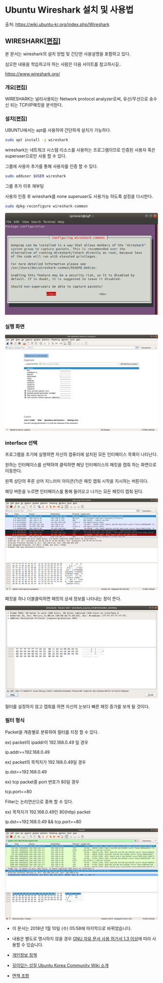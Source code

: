 # Ubuntu Wireshark 설치 및 사용법

출처: https://wiki.ubuntu-kr.org/index.php/Wireshark



## WIRESHARK[[편집](https://wiki.ubuntu-kr.org/index.php?title=Wireshark&action=edit&section=1)]

본 문서는 wireshark의 설치 방법 및 간단한 사용설명을 포함하고 있다.

심오한 내용을 학습하고자 하는 사람은 다음 사이트를 참고하시길..

https://www.wireshark.org/



### 개요[[편집](https://wiki.ubuntu-kr.org/index.php?title=Wireshark&action=edit&section=2)]

WIRESHARK는 널리사용되는 Network protocol analyzer로써, 유선/무선으로 송수신 되는 TCP/IP패킷을 분석한다.



### 설치[[편집](https://wiki.ubuntu-kr.org/index.php?title=Wireshark&action=edit&section=3)]

UBUNTU에서는 apt를 사용하여 간단하게 설치가 가능하다.

``` bash
sudo apt install -y wireshark
```

wireshark는 네트워크 시스템 리소스를 사용하는 프로그램이므로 인증된 사용자 혹은 superuser으로만 사용 할 수 있다.

그룹에 사용자 추가를 통해 사용자를 인증 할 수 있다.

``` bash
sudo adduser $USER wireshark
```

그룹 추가 이후 재부팅



사용자 인증 후 wireshark를 none superuser도 사용가능 하도록 설정을 다시한다.

``` bash
sudo dpkg-reconfigure wireshark-common
```

![](./images/Wireshark_config.png)

### 실행 화면

![](./images/750px-Wireshark_run.png)

### interface 선택

프로그램을 초기에 실행하면 자신의 컴퓨터에 설치된 모든 인터페이스 목록이 나타난다.

원하는 인터페이스를 선택하여 클릭하면 해당 인터페이스의 패킷을 캡춰 하는 화면으로 이동한다.

왼쪽 상단의 푸른 상어 지느러미 아이콘(?)은 패킷 캡춰 시작을 지시하는 버튼이다.

해당 버튼을 누르면 인터페이스를 통해 들어오고 나가는 모든 패킷이 캡춰 된다.

![](./images/750px-필터없음.png)

패킷을 하나 더블클릭하면 패킷의 상세 정보를 나타내는 창이 뜬다.

![](./images/750px-패킷상세.png)

필터를 설정하지 않고 캡춰를 하면 자신의 눈보다 빠른 패킷 증가를 보게 될 것이다.



### 필터 형식

Packet을 계층별로 분류하여 필터를 지정 할 수 있다.

ex) packet의 ipaddr이 192.168.0.49 일 경우

ip.addr==192.168.0.49


ex) packet의 목적지가 192.168.0.49일 경우

ip.dst==192.168.0.49


ex) tcp packet중 port 번호가 80일 경우

tcp.port==80


Filter는 논리연산으로 중복 할 수 있다.

ex) 목적지가 192.168.0.49인 80(http) packet

ip.dst==192.168.0.49 && tcp.port==80

![](./images/1200px-다중필터.png)

- 이 문서는 2018년 1월 10일 (수) 05:58에 마지막으로 바뀌었습니다.
- 내용은 별도로 명시하지 않을 경우 [GNU 자유 문서 사용 허가서 1.3 이상](https://www.gnu.org/copyleft/fdl.html)에 따라 사용할 수 있습니다.

- [개인정보 정책](https://wiki.ubuntu-kr.org/index.php/Ubuntu_Korea_Community_Wiki:개인정보_정책)
- [깊이있는 삽질 Ubuntu Korea Community Wiki 소개](https://wiki.ubuntu-kr.org/index.php/Ubuntu_Korea_Community_Wiki:소개)
- [면책 조항](https://wiki.ubuntu-kr.org/index.php/Ubuntu_Korea_Community_Wiki:면책_조항)